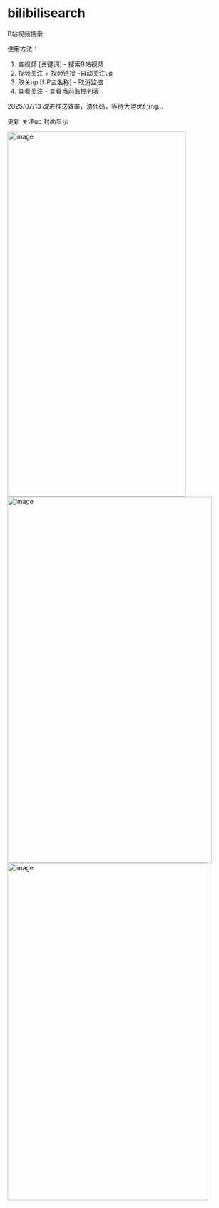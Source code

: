 # bilibilisearch
B站视频搜索

使用方法：
1. 查视频 [关键词] - 搜索B站视频
2. 视频关注 + 视频链接  -自动关注up 
3. 取关up [UP主名称] - 取消监控
4. 查看关注 - 查看当前监控列表


2025/07/13 改进推送效率，渣代码，等待大佬优化ing...

更新 关注up 封面显示

<img width="400" height="818" alt="image" src="https://github.com/user-attachments/assets/0c280011-b16a-41fb-ab0b-8eeb9cf401d5" />

<img width="458" height="821" alt="image" src="https://github.com/user-attachments/assets/b19dbf50-f50e-4124-837d-67f2425934fe" />

<img width="450" height="756" alt="image" src="https://github.com/user-attachments/assets/017b8379-9530-45d0-8d32-d9fafbc0eae3" />
